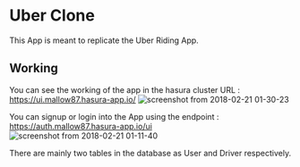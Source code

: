 # Uber Clone
This App is meant to replicate the Uber Riding App.

## Working
You can see the working of the app in the hasura cluster URL : https://ui.mallow87.hasura-app.io/
![screenshot from 2018-02-21 01-30-23](https://user-images.githubusercontent.com/17553307/36446296-e20666dc-16a6-11e8-819c-e064d6d4ab91.png)

You can signup or login into the App using the endpoint : https://auth.mallow87.hasura-app.io/ui
![screenshot from 2018-02-21 01-11-40](https://user-images.githubusercontent.com/17553307/36446304-e5d7f924-16a6-11e8-9458-a68e9955a66c.png)

There are mainly two tables in the database as User and Driver respectively.
